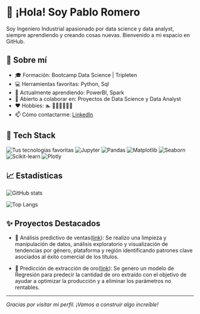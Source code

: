 # 👋 ¡Hola! Soy Pablo Romero

Soy Ingeniero Industrial apasionado por data science y data analyst, siempre aprendiendo y creando cosas nuevas. Bienvenido a mi espacio en GitHub.

## 💼 Sobre mí

- 🎓 Formación: Bootcamp Data Science | Tripleten
- 💻 Herramientas favoritas: Python, Sql
- 🌱 Actualmente aprendiendo: PowerBI, Spark
- 🤝 Abierto a colaborar en: Proyectos de Data Science y Data Analyst
- ❤ Hobbies: 🏊 🚴🏃‍♂️🏋️‍♂️📖
- 📫 Cómo contactarme:  [LinkedIn](https://www.linkedin.com/in/pablo-romero-9652701a3?utm_source=share&utm_campaign=share_via&utm_content=profile&utm_medium=ios_app)



## 🧰 Tech Stack

![Tus tecnologías favoritas](https://skillicons.dev/icons?i=python,sqlite,discord)
![Jupyter](https://img.shields.io/badge/Jupyter-F37626?style=for-the-badge&logo=jupyter&logoColor=white)
![Pandas](https://img.shields.io/badge/Pandas-150458?style=for-the-badge&logo=pandas&logoColor=white)
![Matplotlib](https://img.shields.io/badge/Matplotlib-11557c?style=for-the-badge&logoColor=white)
![Seaborn](https://img.shields.io/badge/Seaborn-2e5f73?style=for-the-badge)
![Scikit-learn](https://img.shields.io/badge/Scikit--learn-F7931E?style=for-the-badge&logo=scikit-learn&logoColor=white)
![Plotly](https://img.shields.io/badge/Plotly-3f4f75?style=for-the-badge&logo=plotly&logoColor=white)

## 📈 Estadísticas

![GitHub stats](https://github-readme-stats.vercel.app/api?username=Pablo-09-10&show_icons=true&theme=)


![Top Langs](https://github-readme-stats.vercel.app/api/top-langs/?username=Pablo-09-10&layout=compact)


## ✨ Proyectos Destacados

- 🚀 Análisis predictivo de ventas([link](https://github.com/Pablo-09-10/PROYECTOS-/blob/main/PROYECTO_INTEGRADO_1/PROYECTO_MODULO_1.ipynb)): Se realizo una limpieza y manipulación de datos, análisis exploratorio y visualización de tendencias por género, plataforma y región identificando patrones clave asociados al éxito comercial de los títulos.
  
- 📱 Predicción de extracción de oro([link](https://github.com/Pablo-09-10/PROYECTOS-/blob/main/PROYECTO_INTEGRADO_2/PROYECTO_INTEGRADO2.ipynb)): Se genero un modelo de Regresión para predecir la cantidad de oro extraído con el objetivo de ayudar a optimizar la producción y a eliminar los parámetros no rentables.


---

_Gracias por visitar mi perfil. ¡Vamos a construir algo increíble!_
